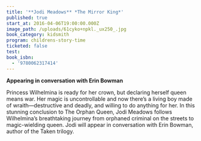 ```yaml
---
title: '**Jodi Meadows** *The Mirror King*'
published: true
start_at: 2016-04-06T19:00:00.000Z
image_path: /uploads/61cyko+npkl._ux250_.jpg
book_category: kidsmith
program: childrens-story-time
ticketed: false
test:
book_isbn:
  - '9780062317414'
---
```



**Appearing in conversation with Erin Bowman**

Princess Wilhelmina is ready for her crown, but declaring herself queen means war. Her magic is uncontrollable and now there’s a living boy made of wraith—destructive and deadly, and willing to do anything for her. In this stunning conclusion to The Orphan Queen, Jodi Meadows follows Wilhelmina’s breathtaking journey from orphaned criminal on the streets to magic-wielding queen. Jodi will appear in conversation with Erin Bowman, author of the Taken trilogy.
